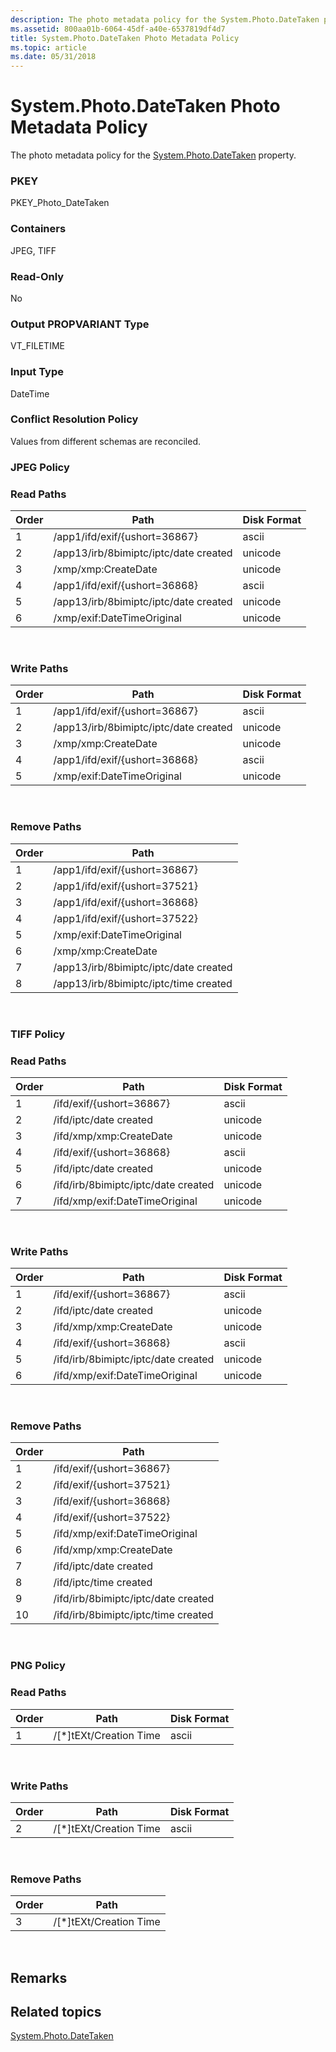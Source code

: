 ```yaml
---
description: The photo metadata policy for the System.Photo.DateTaken property.
ms.assetid: 800aa01b-6064-45df-a40e-6537819df4d7
title: System.Photo.DateTaken Photo Metadata Policy
ms.topic: article
ms.date: 05/31/2018
---
```


# System.Photo.DateTaken Photo Metadata Policy

The photo metadata policy for the [System.Photo.DateTaken](../properties/props-system-photo-datetaken.md) property.

### PKEY

PKEY\_Photo\_DateTaken

### Containers

JPEG, TIFF

### Read-Only

No

### Output PROPVARIANT Type

VT\_FILETIME

### Input Type

DateTime

### Conflict Resolution Policy

Values from different schemas are reconciled.

### JPEG Policy

### Read Paths



| Order | Path                                  | Disk Format |
|-------|---------------------------------------|-------------|
| 1     | /app1/ifd/exif/{ushort=36867}         | ascii       |
| 2     | /app13/irb/8bimiptc/iptc/date created | unicode     |
| 3     | /xmp/xmp:CreateDate                   | unicode     |
| 4     | /app1/ifd/exif/{ushort=36868}         | ascii       |
| 5     | /app13/irb/8bimiptc/iptc/date created | unicode     |
| 6     | /xmp/exif:DateTimeOriginal            | unicode     |



 

### Write Paths



| Order | Path                                  | Disk Format |
|-------|---------------------------------------|-------------|
| 1     | /app1/ifd/exif/{ushort=36867}         | ascii       |
| 2     | /app13/irb/8bimiptc/iptc/date created | unicode     |
| 3     | /xmp/xmp:CreateDate                   | unicode     |
| 4     | /app1/ifd/exif/{ushort=36868}         | ascii       |
| 5     | /xmp/exif:DateTimeOriginal            | unicode     |



 

### Remove Paths



| Order | Path                                  |
|-------|---------------------------------------|
| 1     | /app1/ifd/exif/{ushort=36867}         |
| 2     | /app1/ifd/exif/{ushort=37521}         |
| 3     | /app1/ifd/exif/{ushort=36868}         |
| 4     | /app1/ifd/exif/{ushort=37522}         |
| 5     | /xmp/exif:DateTimeOriginal            |
| 6     | /xmp/xmp:CreateDate                   |
| 7     | /app13/irb/8bimiptc/iptc/date created |
| 8     | /app13/irb/8bimiptc/iptc/time created |



 

### TIFF Policy

### Read Paths



| Order | Path                                | Disk Format |
|-------|-------------------------------------|-------------|
| 1     | /ifd/exif/{ushort=36867}            | ascii       |
| 2     | /ifd/iptc/date created              | unicode     |
| 3     | /ifd/xmp/xmp:CreateDate             | unicode     |
| 4     | /ifd/exif/{ushort=36868}            | ascii       |
| 5     | /ifd/iptc/date created              | unicode     |
| 6     | /ifd/irb/8bimiptc/iptc/date created | unicode     |
| 7     | /ifd/xmp/exif:DateTimeOriginal      | unicode     |



 

### Write Paths



| Order | Path                                | Disk Format |
|-------|-------------------------------------|-------------|
| 1     | /ifd/exif/{ushort=36867}            | ascii       |
| 2     | /ifd/iptc/date created              | unicode     |
| 3     | /ifd/xmp/xmp:CreateDate             | unicode     |
| 4     | /ifd/exif/{ushort=36868}            | ascii       |
| 5     | /ifd/irb/8bimiptc/iptc/date created | unicode     |
| 6     | /ifd/xmp/exif:DateTimeOriginal      | unicode     |



 

### Remove Paths



| Order | Path                                |
|-------|-------------------------------------|
| 1     | /ifd/exif/{ushort=36867}            |
| 2     | /ifd/exif/{ushort=37521}            |
| 3     | /ifd/exif/{ushort=36868}            |
| 4     | /ifd/exif/{ushort=37522}            |
| 5     | /ifd/xmp/exif:DateTimeOriginal      |
| 6     | /ifd/xmp/xmp:CreateDate             |
| 7     | /ifd/iptc/date created              |
| 8     | /ifd/iptc/time created              |
| 9     | /ifd/irb/8bimiptc/iptc/date created |
| 10    | /ifd/irb/8bimiptc/iptc/time created |



 

### PNG Policy

### Read Paths



| Order | Path                      | Disk Format |
|-------|---------------------------|-------------|
| 1     | /\[\*\]tEXt/Creation Time | ascii       |



 

### Write Paths



| Order | Path                      | Disk Format |
|-------|---------------------------|-------------|
| 2     | /\[\*\]tEXt/Creation Time | ascii       |



 

### Remove Paths



| Order | Path                      |
|-------|---------------------------|
| 3     | /\[\*\]tEXt/Creation Time |



 

## Remarks

## Related topics

<dl> <dt>

[System.Photo.DateTaken](../properties/props-system-photo-datetaken.md)
</dt> </dl>

 

 
